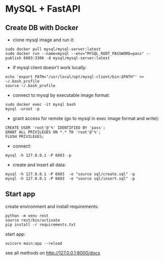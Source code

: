 # MySQL + FastAPI

## Create DB with Docker

- clone mysql image and run it:
```
sudo docker pull mysql/mysql-server:latest
sudo docker run --name=mysql --env="MYSQL_ROOT_PASSWORD=pass" --publish 6603:3306 -d mysql/mysql-server:latest
```

- if mysql client doesn't work locally:
```
echo 'export PATH="/usr/local/opt/mysql-client/bin:$PATH"' >> ~/.bash_profile
source ~/.bash_profile
```

- connect to mysql by executable image format:
```
sudo docker exec -it mysql bash
mysql -uroot -p
```

- grant access for remote (go to mysql in exec image format and write):
```
CREATE USER 'root'@'%' IDENTIFIED BY 'pass';
GRANT ALL PRIVILEGES ON *.* TO 'root'@'%';
FLUSH PRIVILEGES;
```

- connect:
```
mysql -h 127.0.0.1 -P 6603 -p  
```

- create and insert all data:
```
mysql -h 127.0.0.1 -P 6603  -e "source sql/create.sql" -p
mysql -h 127.0.0.1 -P 6603  -e "source sql/insert.sql" -p
```

## Start app

create environment and install requirements:
```
python -m venv rest
source rest/bin/activate
pip install -r requirements.txt
```

start app:
```
uvicorn main:app --reload
```

see all methods on http://127.0.0.1:8000/docs